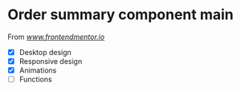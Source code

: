 # Order summary component main

From *www.frontendmentor.io*

- [x] Desktop design
- [x] Responsive design
- [x] Animations
- [ ] Functions
